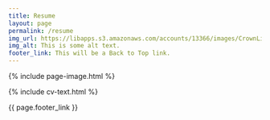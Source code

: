 ```yaml
---
title: Resume
layout: page
permalink: /resume
img_url: https://libapps.s3.amazonaws.com/accounts/13366/images/CrownLibraryBanner5.jpg
img_alt: This is some alt text.
footer_link: This will be a Back to Top link.
---
```

{% include page-image.html %}

{% include cv-text.html %}

{{ page.footer_link }}
